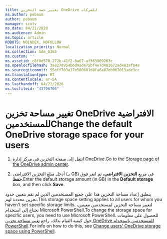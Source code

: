 ```yaml
---
title: تغيير حصة التخزين OneDrive للشركات
ms.author: pebaum
author: pebaum
manager: scotv
ms.date: 04/21/2020
ms.audience: Admin
ms.topic: article
ROBOTS: NOINDEX, NOFOLLOW
localization_priority: Normal
ms.collection: Adm_O365
ms.custom: ''
ms.assetid: c8f0d578-272b-41f2-8a67-af363969203c
ms.openlocfilehash: 3a8278954b6d9ad475bf4e7d403672ad483af04a
ms.sourcegitcommit: 55eff703a17e500681d8fa6a87eb067019ade3cc
ms.translationtype: MT
ms.contentlocale: ar-SA
ms.lasthandoff: 04/22/2020
ms.locfileid: "43706706"
---
```

# <a name="change-the-default-onedrive-storage-space-for-your-users"></a><span data-ttu-id="f3a27-102">تغيير مساحة تخزين OneDrive الافتراضية للمستخدمين</span><span class="sxs-lookup"><span data-stu-id="f3a27-102">Change the default OneDrive storage space for your users</span></span>

1. <span data-ttu-id="f3a27-103">انتقل إلى [صفحة التخزين في مركز إدارة OneDrive](https://admin.onedrive.com/?v=StorageSettings).</span><span class="sxs-lookup"><span data-stu-id="f3a27-103">Go to the [Storage page of the OneDrive admin center](https://admin.onedrive.com/?v=StorageSettings).</span></span>
    
2. <span data-ttu-id="f3a27-104">أدخل مبلغ التخزين الافتراضي (بـ GB) في مربع **التخزين الافتراضي،** ثم انقر فوق **حفظ**.</span><span class="sxs-lookup"><span data-stu-id="f3a27-104">Enter the default storage amount (in GB) in the **Default storage** box, and then click **Save**.</span></span>
    
<span data-ttu-id="f3a27-105">ينطبق إعداد مساحة التخزين هذا على جميع المستخدمين الذين لم تقم بتعيين حدود تخزين محددة لهم.</span><span class="sxs-lookup"><span data-stu-id="f3a27-105">This storage space setting applies to all users for whom you haven't set specific storage limits.</span></span> <span data-ttu-id="f3a27-106">لتغيير مساحة التخزين لمستخدمين معينين، تحتاج إلى استخدام Microsoft PowerShell.</span><span class="sxs-lookup"><span data-stu-id="f3a27-106">To change the storage space for specific users, you need to use Microsoft PowerShell.</span></span> <span data-ttu-id="f3a27-107">للحصول على معلومات حول كيفية القيام بذلك، راجع [تغيير مساحة تخزين OneDrive للمستخدمين باستخدام PowerShell](https://go.microsoft.com/fwlink/?linkid=866402).</span><span class="sxs-lookup"><span data-stu-id="f3a27-107">For info on how to do this, see [Change users' OneDrive storage space using PowerShell](https://go.microsoft.com/fwlink/?linkid=866402).</span></span>
  

